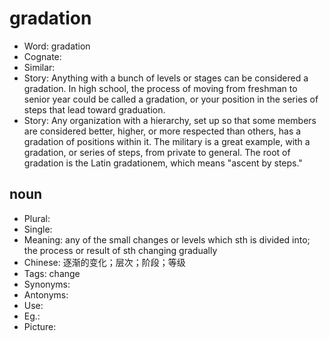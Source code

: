 # gradation

- Word: gradation
- Cognate: 
- Similar: 
- Story: Anything with a bunch of levels or stages can be considered a gradation. In high school, the process of moving from freshman to senior year could be called a gradation, or your position in the series of steps that lead toward graduation.
- Story: Any organization with a hierarchy, set up so that some members are considered better, higher, or more respected than others, has a gradation of positions within it. The military is a great example, with a gradation, or series of steps, from private to general. The root of gradation is the Latin gradationem, which means "ascent by steps."

## noun

- Plural: 
- Single: 
- Meaning: any of the small changes or levels which sth is divided into; the process or result of sth changing gradually
- Chinese: 逐渐的变化；层次；阶段；等级
- Tags: change
- Synonyms: 
- Antonyms: 
- Use: 
- Eg.: 
- Picture: 

